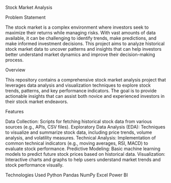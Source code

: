 Stock Market Analysis

Problem Statement

The stock market is a complex environment where investors seek to maximize their returns while managing risks. With vast amounts of data available, it can be challenging to identify trends, make predictions, and make informed investment decisions. This project aims to analyze historical stock market data to uncover patterns and insights that can help investors better understand market dynamics and improve their decision-making process.

Overview

This repository contains a comprehensive stock market analysis project that leverages data analysis and visualization techniques to explore stock trends, patterns, and key performance indicators. The goal is to provide actionable insights that can assist both novice and experienced investors in their stock market endeavors.

Features

Data Collection: Scripts for fetching historical stock data from various sources (e.g., APIs, CSV files).
Exploratory Data Analysis (EDA): Techniques to visualize and summarize stock data, including price trends, volume analysis, and volatility measures.
Technical Analysis: Implementation of common technical indicators (e.g., moving averages, RSI, MACD) to evaluate stock performance.
Predictive Modeling: Basic machine learning models to predict future stock prices based on historical data.
Visualization: Interactive charts and graphs to help users understand market trends and stock performance visually.

Technologies Used
Python
Pandas
NumPy
Excel
Power BI
